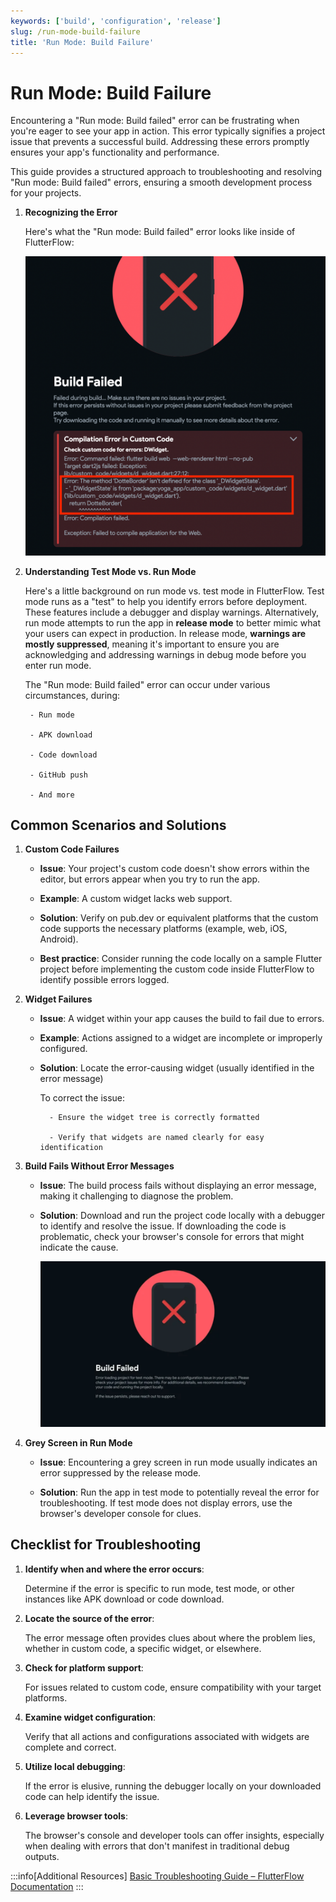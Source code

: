 ```yaml
---
keywords: ['build', 'configuration', 'release']
slug: /run-mode-build-failure
title: 'Run Mode: Build Failure'
---
```

# Run Mode: Build Failure

Encountering a "Run mode: Build failed" error can be frustrating when you're eager to see your app in action. This error typically signifies a project issue that prevents a successful build. Addressing these errors promptly ensures your app's functionality and performance. 

This guide provides a structured approach to troubleshooting and resolving "Run mode: Build failed" errors, ensuring a smooth development process for your projects.

1. **Recognizing the Error**

    Here's what the "Run mode: Build failed" error looks like inside of FlutterFlow:

    ![](../assets/20250430121148301014.png)

2. **Understanding Test Mode vs. Run Mode**

    Here's a little background on run mode vs. test mode in FlutterFlow. Test mode runs as a "test" to help you identify errors before deployment. These features include a debugger and display warnings. Alternatively, run mode attempts to run the app in **release mode** to better mimic what your users can expect in production. In release mode, **warnings are mostly suppressed**, meaning it's important to ensure you are acknowledging and addressing warnings in debug mode before you enter run mode.

    The "Run mode: Build failed" error can occur under various circumstances, during:

        - Run mode

        - APK download

        - Code download

        - GitHub push

        - And more

## Common Scenarios and Solutions

1. **Custom Code Failures**

    - **Issue**: Your project's custom code doesn't show errors within the editor, but errors appear when you try to run the app.

    - **Example**: A custom widget lacks web support.

    - **Solution**: Verify on pub.dev or equivalent platforms that the custom code supports the necessary platforms (example, web, iOS, Android).

    - **Best practice**: Consider running the code locally on a sample Flutter project before implementing the custom code inside FlutterFlow to identify possible errors logged.

2. **Widget Failures**

    - **Issue**: A widget within your app causes the build to fail due to errors.

    - **Example**: Actions assigned to a widget are incomplete or improperly configured.

    - **Solution**: Locate the error-causing widget (usually identified in the error message)

        To correct the issue:

            - Ensure the widget tree is correctly formatted

            - Verify that widgets are named clearly for easy identification

3. **Build Fails Without Error Messages**

    - **Issue**: The build process fails without displaying an error message, making it challenging to diagnose the problem.

    - **Solution**: Download and run the project code locally with a debugger to identify and resolve the issue. If downloading the code is problematic, check your browser's console for errors that might indicate the cause.

        ![](../assets/20250430121148811672.png)

4. **Grey Screen in Run Mode**

    - **Issue**: Encountering a grey screen in run mode usually indicates an error suppressed by the release mode.

    - **Solution**: Run the app in test mode to potentially reveal the error for troubleshooting. If test mode does not display errors, use the browser's developer console for clues.

## Checklist for Troubleshooting

1. **Identify when and where the error occurs**: 

    Determine if the error is specific to run mode, test mode, or other instances like APK download or code download.

2. **Locate the source of the error**: 

    The error message often provides clues about where the problem lies, whether in custom code, a specific widget, or elsewhere.

3. **Check for platform support**:

    For issues related to custom code, ensure compatibility with your target platforms.

4. **Examine widget configuration**: 

    Verify that all actions and configurations associated with widgets are complete and correct.

5. **Utilize local debugging**: 

    If the error is elusive, running the debugger locally on your downloaded code can help identify the issue.

6. **Leverage browser tools**: 

    The browser's console and developer tools can offer insights, especially when dealing with errors that don't manifest in traditional debug outputs.


:::info[Additional Resources]
[Basic Troubleshooting Guide – FlutterFlow Documentation](https://docs.flutterflow.io/troubleshooting/basic-troubleshooting-guide)
:::
